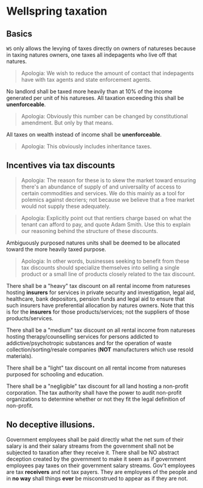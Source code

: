 # Wellspring taxation

## Basics

`WS` only allows the levying of taxes directly on owners of natureses because in taxing natures owners, one taxes all indepagents who live off that natures.

> Apologia: We wish to reduce the amount of contact that indepagents have with tax agents and state enforcement agents.

No landlord shall be taxed more heavily than at 10% of the income generated per unit of his natureses. All taxation exceeding this shall be **unenforceable**.

> Apologia: Obviously this number can be changed by constitutional amendment. But only by that means.

All taxes on wealth instead of income shall be **unenforceable**.

> Apologia: This obviously includes inheritance taxes.

## Incentives via tax discounts

> Apologia: The reason for these is to skew the market toward ensuring there's an abundance of supply of and universality of access to certain commodities and services. We do this mainly as a tool for polemics against decriers; not because we believe that a free market would not supply these adequately.

> Apologia: Explicitly point out that rentiers charge based on what the tenant can afford to pay, and quote Adam Smith. Use this to explain our reasoning behind the structure of these discounts.

Ambiguously purposed natures units shall be deemed to be allocated toward the more heavily taxed purpose.

> Apologia: In other words, businesses seeking to benefit from these tax discounts should specialize themselves into selling a single product or a small line of products closely related to the tax discount.

There shall be a "heavy" tax discount on all rental income from natureses hosting **insurers** for services in private security and investigation, legal aid, healthcare, bank depositors, pension funds and legal aid to ensure that such insurers have preferential allocation by natures owners. Note that this is for the **insurers** for those products/services; not the suppliers of those products/services.

There shall be a "medium" tax discount on all rental income from natureses hosting therapy/counselling services for persons addicted to addictive/psychotropic substances and for the operation of waste collection/sorting/resale companies (**NOT** manufacturers which use resold materials).

There shall be a "light" tax discount on all rental income from natureses purposed for schooling and education.

There shall be a "negligible" tax discount for all land hosting a non-profit corporation. The tax authority shall have the power to audit non-profit organizations to determine whether or not they fit the legal definition of non-profit.

## No deceptive illusions.

Government employees shall be paid directly what the net sum of their salary is and their salary streams from the government shall not be subjected to taxation after they receive it. There shall be NO abstract deception created by the government to make it seem as if government employees pay taxes on their government salary streams. Gov't employees are tax **receivers** and not tax payers. They are employees of the people and in **no way** shall things **ever** be misconstrued to appear as if they are not.
